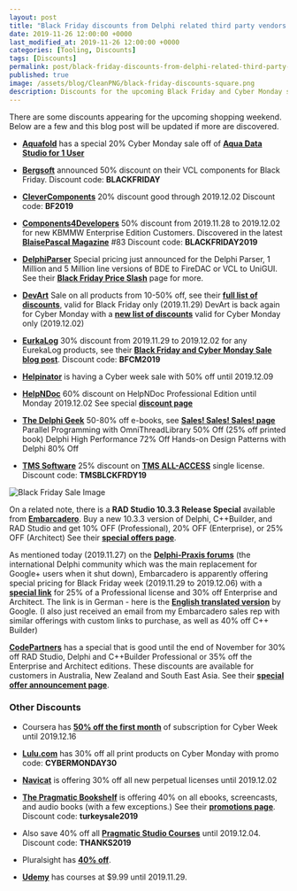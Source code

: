 ```yaml
---
layout: post
title: "Black Friday discounts from Delphi related third party vendors (2019)"
date: 2019-11-26 12:00:00 +0000
last_modified_at: 2019-11-26 12:00:00 +0000
categories: [Tooling, Discounts]
tags: [Discounts]
permalink: post/black-friday-discounts-from-delphi-related-third-party-vendors
published: true
image: /assets/blog/CleanPNG/black-friday-discounts-square.png
description: Discounts for the upcoming Black Friday and Cyber Monday shopping weekend for Delphi related tools and components.
---
```


There are some discounts appearing for the upcoming shopping weekend. Below are a few and this blog post will be updated if more are discovered.

-   [**Aquafold**](https://www.aquafold.com/) has a special 20% Cyber Monday sale off of [**Aqua Data Studio for 1 User**](https://store.aquafold.com/order/product/72207-A?dc=BlackFriday)
    
-   [**Bergsoft**](https://www.bergsoft.net/) announced 50% discount on their VCL components for Black Friday. Discount code: **BLACKFRIDAY**
    
-   [**CleverComponents**](https://www.clevercomponents.com/) 20% discount good through 2019.12.02 Discount code: **BF2019**
    
-   [**Components4Developers**](http://www.components4developers.com/) 50% discount from 2019.11.28 to 2019.12.02 for new KBMMW Enterprise Edition Customers. Discovered in the latest [**BlaisePascal Magazine**](https://www.blaisepascalmagazine.eu/) #83 Discount code: **BLACKFRIDAY2019**
    
-   [**DelphiParser**](https://delphiparser.com/) Special pricing just announced for the Delphi Parser, 1 Million and 5 Million line versions of BDE to FireDAC or VCL to UniGUI. See their [**Black Friday Price Slash**](https://delphiparser.com/2019/11/26/black-friday-price-slash/) page for more.
    
-   [**DevArt**](https://www.devart.com/) Sale on all products from 10-50% off, see their [**full list of discounts**](https://www.devart.com/blackfriday.html), valid for Black Friday only (2019.11.29) DevArt is back again for Cyber Monday with a [**new list of discounts**](https://www.devart.com/cybermonday.html) valid for Cyber Monday only (2019.12.02)
    
-   [**EurkaLog**](https://www.eurekalog.com/) 30% discount from 2019.11.29 to 2019.12.02 for any EurekaLog products, see their [**Black Friday and Cyber Monday Sale blog post**](https://eurekalog.blogspot.com/2019/11/black-friday-and-cyber-monday-sale-2019.html). Discount code: **BFCM2019**
    
-   [**Helpinator**](https://www.helpinator.com/) is having a Cyber week sale with 50% off until 2019.12.09
    
-   [**HelpNDoc**](https://www.helpndoc.com/) 60% discount on HelpNDoc Professional Edition until Monday 2019.12.02 See special [**discount page**](https://www.helpndoc.com/news-and-articles/2019-11-29-black-friday-2019-60-discount-on-helpndoc-till-monday-only/)
    
-   [**The Delphi Geek**](https://www.thedelphigeek.com/) 50-80% off e-books, see [**Sales! Sales! Sales! page**](https://www.thedelphigeek.com/2019/11/sales-sales-sales.html) Parallel Programming with OmniThreadLibrary 50% Off (25% off printed book) Delphi High Performance 72% Off Hands-on Design Patterns with Delphi 80% Off
    
-   [**TMS Software**](https://tmssoftware.com/) 25% discount on [**TMS ALL-ACCESS**](https://tmssoftware.com/site/tmsallaccess.asp) single license. Discount code: **TMSBLCKFRDY19**
    

![Black Friday Sale Image](/assets/blog/CleanPNG/black-friday-discounts.png)

On a related note, there is a **RAD Studio 10.3.3 Release Special** available from [**Embarcadero**](https://www.embarcadero.com/). Buy a new 10.3.3 version of Delphi, C++Builder, and RAD Studio and get 10% OFF (Professional), 20% OFF (Enterprise), or 25% OFF (Architect) See their [**special offers page**](https://www.embarcadero.com/radoffer).

As mentioned today (2019.11.27) on the [**Delphi-Praxis forums**](https://en.delphipraxis.net/topic/2019-30-and-35-discount-on-delphi/) (the international Delphi community which was the main replacement for Google+ users when it shut down), Embarcadero is apparently offering special pricing for Black Friday week (2019.11.29 to 2019.12.06) with a [**special link**](https://lp.embarcadero.com/blackweek2019de) for 25% of a Professional license and 30% off Enterprise and Architect. The link is in German - here is the [**English translated version**](https://translate.google.com/translate?sl=auto&tl=en&u=https%3A%2F%2Flp.embarcadero.com%2Fblackweek2019de) by Google. (I also just received an email from my Embarcadero sales rep with similar offerings with custom links to purchase, as well as 40% off C++ Builder)

[**CodePartners**](https://www.code-partners.com/) has a special that is good until the end of November for 30% off RAD Studio, Delphi and C++Builder Professional or 35% off the Enterprise and Architect editions. These discounts are available for customers in Australia, New Zealand and South East Asia. See their [**special offer announcement page**](https://www.code-partners.com/rad-studio-10-3-3-released-and-a-special-offer-to-celebrate/).

### **Other Discounts**

-   Coursera has [**50% off the first month**](https://www.coursera.org/promo/cybermonday2019) of subscription for Cyber Week until 2019.12.16
    
-   [**Lulu.com**](https://www.lulu.com/) has 30% off all print products on Cyber Monday with promo code: **CYBERMONDAY30**
    
-   [**Navicat**](https://www.navicat.com/) is offering 30% off all new perpetual licenses until 2019.12.02
    
-   [**The Pragmatic Bookshelf**](https://pragprog.com/) is offering 40% on all ebooks, screencasts, and audio books (with a few exceptions.) See their [**promotions page**](https://pragprog.com/promotions). Discount code: **turkeysale2019**
    
-   Also save 40% off all [**Pragmatic Studio Courses**](https://pragmaticstudio.com/) until 2019.12.04. Discount code: **THANKS2019**
    
-   Pluralsight has [**40% off**](https://www.pluralsight.com/offer/2019/bf-cm-40-off).
    
-   [**Udemy**](https://www.udemy.com/) has courses at $9.99 until 2019.11.29.
    
